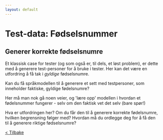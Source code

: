 ```yaml
---
layout: default
---
```


# Test-data: Fødselsnummer

## Generer korrekte fødselsnumre

Et klassisk case for tester (og som også er, til dels, et løst problem), er dette med å generere
test-personer for å bruke i tester.
Her kan det være en utfordring å få tak i _gyldige_ fødselsnumre.

Kan du få språkmodellen til å generere et sett med testpersoner, som inneholder faktiske, gyldige fødelsnumre?

Her må man nok gå noen veier, og 'lære opp' modellen i hvordan et fødelsnummer fungerer - selv om den faktisk vet det selv (bare spør!)

Hva er utfordringen her? Om du får den til å generere korrekte fødelsnumre, hvilken begrensning følger med?
Hvordan må du ordlegge deg for å få den til å generere riktige fødselsnumre?

[< Tilbake](../)